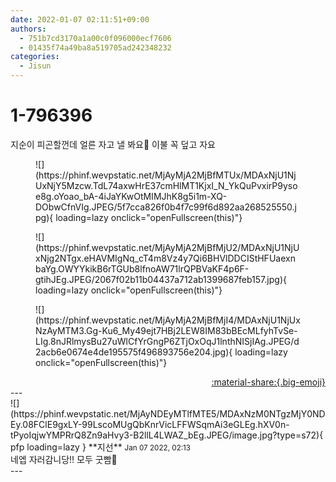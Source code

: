 ```yaml
---
date: 2022-01-07 02:11:51+09:00
authors:
  - 751b7cd3170a1a00c0f096000ecf7606
  - 01435f74a49ba8a519705ad242348232
categories:
  - Jisun
---
```


# 1-796396

<div class="post-container" markdown="1">
<div class="content-container md-sidebar__scrollwrap" markdown="1">

지순이 피곤할껀데 얼른 자고 낼 봐요👋 이불 꼭 덮고 자요
<figure markdown="1">
![](https://phinf.wevpstatic.net/MjAyMjA2MjBfMTUx/MDAxNjU1NjUxNjY5Mzcw.TdL74axwHrE37cmHlMT1KjxI_N_YkQuPvxirP9ysoe8g.oYoao_bA-4iJaYKwOtMIMJhK8g5i1m-XQ-DObwCfnVIg.JPEG/5f7cca826f0b4f7c99f6d892aa268525550.jpg){ loading=lazy onclick="openFullscreen(this)"}
</figure>

<figure markdown="1">
![](https://phinf.wevpstatic.net/MjAyMjA2MjBfMjU2/MDAxNjU1NjUxNjg2NTgx.eHAVMIgNq_cT4m8Vz4y7Qi6BHVlDDCIStHFUaexnbaYg.OWYYkikB6rTGUb8lfnoAW71lrQPBVaKF4p6F-gtihJEg.JPEG/2067f02b11b04437a712ab1399687feb157.jpg){ loading=lazy onclick="openFullscreen(this)"}
</figure>

<figure markdown="1">
![](https://phinf.wevpstatic.net/MjAyMjA2MjBfMjI4/MDAxNjU1NjUxNzAyMTM3.Gg-Ku6_My49ejt7HBj2LEW8IM83bBEcMLfyhTvSe-LIg.8nJRlmysBu27uWlCfYrGngP6ZTjOxOqJ1lnthNISjIAg.JPEG/d2acb6e0674e4de195575f496893756e204.jpg){ loading=lazy onclick="openFullscreen(this)"}
</figure>


</div>
</div>

<div style="text-align: right;" markdown="1">
<a href="https://weverse.io/fromis9/fanpost/1-796396" style="text-align: right;">:material-share:{.big-emoji}</a>
</div>
---

<div class="comments-container md-sidebar__scrollwrap" markdown="1">
<div class="comment" markdown="1">
<div class='id-container' markdown="1">
![](https://phinf.wevpstatic.net/MjAyNDEyMTlfMTE5/MDAxNzM0NTgzMjY0NDEy.08FClE9gxLY-99LscoMUgQbKnrVicLFFWSqmAi3eGLEg.hXV0n-tPyoIqjwYMPRrQ8Zn9aHvy3-B2llL4LWAZ_bEg.JPEG/image.jpg?type=s72){ pfp loading=lazy }
**<span class="artist">지선</span>** <small>Jan 07 2022, 02:13</small><br>
</div>
<div class='comment-body' markdown="1">
네엡 자러감니당!! 모두 굿빰🌚
</div>
</div>
</div>
---
